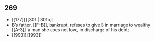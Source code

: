 ## 269
- [[177]] [[301 | 301b]] 
- B’s father, [[F-B]], bankrupt, refuses to give B in marriage to wealthy [[A-3]], a man she does not love, in discharge of his debts
- [[993]] [[993]] 

